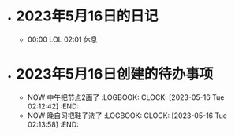 - # 2023年5月16日的日记
	- 00:00
	  LOL
	  02:01
	  休息
- # 2023年5月16日创建的待办事项
	- NOW 中午把节点2画了
	  :LOGBOOK:
	  CLOCK: [2023-05-16 Tue 02:12:42]
	  :END:
	- NOW 晚自习把鞋子洗了
	  :LOGBOOK:
	  CLOCK: [2023-05-16 Tue 02:13:58]
	  :END: